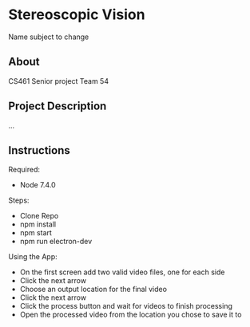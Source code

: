 # Stereoscopic Vision
Name subject to change
## About
CS461 Senior project
Team 54
## Project Description
...
## Instructions
Required:
* Node 7.4.0

Steps:
* Clone Repo
* npm install
* npm start
* npm run electron-dev

Using the App:
* On the first screen add two valid video files, one for each side
* Click the next arrow
* Choose an output location for the final video
* Click the next arrow
* Click the process button and wait for videos to finish processing
* Open the processed video from the location you chose to save it to
